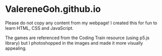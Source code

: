 # ValereneGoh.github.io

Please do not copy any content from my webpage! I created this for fun to learn HTML, CSS and JavaScript.

The games are referenced from the Coding Train resource (using p5.js library) but I photoshopped in the images and made it more visually appealing.
